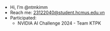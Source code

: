 - Hi, I’m @ntmkimm
- Reach me: 23122040@student.hcmus.edu.vn
- Participated:
  - NVIDIA AI Challenge 2024 - Team KTPK

<!---
mkim-wp/mkim-wp is a ✨ special ✨ repository because its `README.md` (this file) appears on your GitHub profile.
You can click the Preview link to take a look at your changes.
--->

